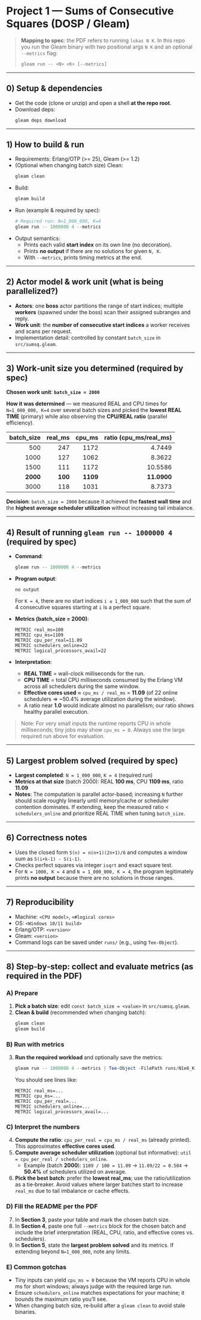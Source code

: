 # Project 1 — Sums of Consecutive Squares (DOSP / Gleam)

> **Mapping to spec**: the PDF refers to running `lukas N K`. In this repo you run the Gleam binary with two positional args `N K` and an optional `--metrics` flag:
>
> ```powershell
> gleam run -- <N> <K> [--metrics]
> ```

---

## 0) Setup & dependencies

- Get the code (clone or unzip) and open a shell **at the repo root**.
- Download deps:
  ```powershell
  gleam deps download
  ```

---

## 1) How to build & run

- Requirements: Erlang/OTP (>= 25), Gleam (>= 1.2)
- (Optional when changing batch size) Clean:
  ```powershell
  gleam clean
  ```
- Build:
  ```powershell
  gleam build
  ```
- Run (example & required by spec):
  ```powershell
  # Required run: N=1_000_000, K=4
  gleam run -- 1000000 4 --metrics
  ```
- Output semantics:
  - Prints each valid **start index** on its own line (no decoration).
  - Prints **no output** if there are no solutions for given `N, K`.
  - With `--metrics`, prints timing metrics at the end.

---

## 2) Actor model & work unit (what is being parallelized?)

- **Actors**: one **boss** actor partitions the range of start indices; multiple **workers** (spawned under the boss) scan their assigned subranges and reply.
- **Work unit**: the **number of consecutive start indices** a worker receives and scans per request.
- Implementation detail: controlled by constant `batch_size` in `src/sumsq.gleam`.

---

## 3) Work‑unit size you determined (required by spec)

**Chosen work unit**: **`batch_size = 2000`**

**How it was determined** — we measured REAL and CPU times for `N=1_000_000, K=4` over several batch sizes and picked the **lowest REAL TIME** (primary) while also observing the **CPU/REAL ratio** (parallel efficiency).

| batch_size | real_ms | cpu_ms | ratio (cpu_ms/real_ms) |
|-----------:|--------:|-------:|-----------------------:|
| 500        | 247     | 1172   | 4.7449                 |
| 1000       | 127     | 1062   | 8.3622                 |
| 1500       | 111     | 1172   | 10.5586                | 
| **2000**   | **100** | **1109** | **11.0900**          |
| 3000       | 118     | 1031   | 8.7373                 |

**Decision**: `batch_size = 2000` because it achieved the **fastest wall time** and the **highest average scheduler utilization** without increasing tail imbalance.

---

## 4) Result of running `gleam run -- 1000000 4` (required by spec)

- **Command**:
  ```powershell
  gleam run -- 1000000 4 --metrics
  ```
- **Program output**:
  ```
  no output
  ```
  For `K = 4`, there are no start indices `i ≤ 1_000_000` such that the sum of 4 consecutive squares starting at `i` is a perfect square.

- **Metrics (batch_size = 2000)**:
  ```
  METRIC real_ms=100
  METRIC cpu_ms=1109
  METRIC cpu_per_real=11.09
  METRIC schedulers_online=22
  METRIC logical_processors_avail=22
  ```

- **Interpretation**:
  - **REAL TIME** = wall-clock milliseconds for the run.
  - **CPU TIME** = total CPU milliseconds consumed by the Erlang VM across all schedulers during the same window.
  - **Effective cores used** ≈ `cpu_ms / real_ms` = **11.09** (of 22 online schedulers ⇒ ~50.4% average utilization during the window).
  - A ratio near **1.0** would indicate almost no parallelism; our ratio shows healthy parallel execution.

> Note: For very small inputs the runtime reports CPU in whole milliseconds; tiny jobs may show `cpu_ms = 0`. Always use the large required run above for evaluation.

---

## 5) Largest problem solved (required by spec)

- **Largest completed**: `N = 1_000_000`, `K = 4` (required run)
- **Metrics at that size** (batch 2000): REAL **100 ms**, CPU **1109 ms**, ratio **11.09**
- **Notes**: The computation is parallel actor-based; increasing `N` further should scale roughly linearly until memory/cache or scheduler contention dominates. If extending, keep the measured ratio < `schedulers_online` and prioritize REAL TIME when tuning `batch_size`.

---

## 6) Correctness notes

- Uses the closed form `S(n) = n(n+1)(2n+1)/6` and computes a window sum as `S(i+k-1) - S(i-1)`.
- Checks perfect squares via integer `isqrt` and exact square test.
- For `N = 1000, K = 4` and `N = 1_000_000, K = 4`, the program legitimately prints **no output** because there are no solutions in those ranges.

---

## 7) Reproducibility

- Machine: `<CPU model>`, `<#logical cores>`
- OS: `<Windows 10/11 build>`
- Erlang/OTP: `<version>`
- Gleam: `<version>`
- Command logs can be saved under `runs/` (e.g., using `Tee-Object`).



---

## 8) Step‑by‑step: collect and evaluate metrics (as required in the PDF)

### A) Prepare
1. **Pick a batch size**: edit `const batch_size = <value>` in `src/sumsq.gleam`.
2. **Clean & build** (recommended when changing batch):
   ```powershell
   gleam clean
   gleam build
   ```

### B) Run with metrics
3. **Run the required workload** and optionally save the metrics:
   ```powershell
   gleam run -- 1000000 4 --metrics | Tee-Object -FilePath runs/N1e6_K4_batch_value.txt
   ```
   You should see lines like:
   ```
   METRIC real_ms=...
   METRIC cpu_ms=...
   METRIC cpu_per_real=...
   METRIC schedulers_online=...
   METRIC logical_processors_avail=...
   ```

### C) Interpret the numbers
4. **Compute the ratio**: `cpu_per_real = cpu_ms / real_ms` (already printed). This approximates **effective cores used**.
5. **Compute average scheduler utilization** (optional but informative): `util = cpu_per_real / schedulers_online`.
   - Example (batch **2000**): `1109 / 100 = 11.09` → `11.09/22 = 0.504` → **50.4%** of schedulers utilized on average.
6. **Pick the best batch**: prefer the **lowest real_ms**; use the ratio/utilization as a tie‑breaker. Avoid values where larger batches start to increase `real_ms` due to tail imbalance or cache effects.

### D) Fill the README per the PDF
7. In **Section 3**, paste your table and mark the chosen batch size.
8. In **Section 4**, paste one full `--metrics` block for the chosen batch and include the brief interpretation (REAL, CPU, ratio, and effective cores vs. schedulers).
9. In **Section 5**, state the **largest problem solved** and its metrics. If extending beyond `N=1_000_000`, note any limits.

### E) Common gotchas
- Tiny inputs can yield `cpu_ms = 0` because the VM reports CPU in whole ms for short windows; always judge with the required large run.
- Ensure `schedulers_online` matches expectations for your machine; it bounds the maximum ratio you’ll see.
- When changing batch size, re‑build after a `gleam clean` to avoid stale binaries.

